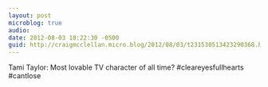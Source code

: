```yaml
---
layout: post
microblog: true
audio: 
date: 2012-08-03 18:22:30 -0500
guid: http://craigmcclellan.micro.blog/2012/08/03/t231530513423290368.html
---
```

Tami Taylor: Most lovable TV character of all time? #cleareyesfullhearts #cantlose
